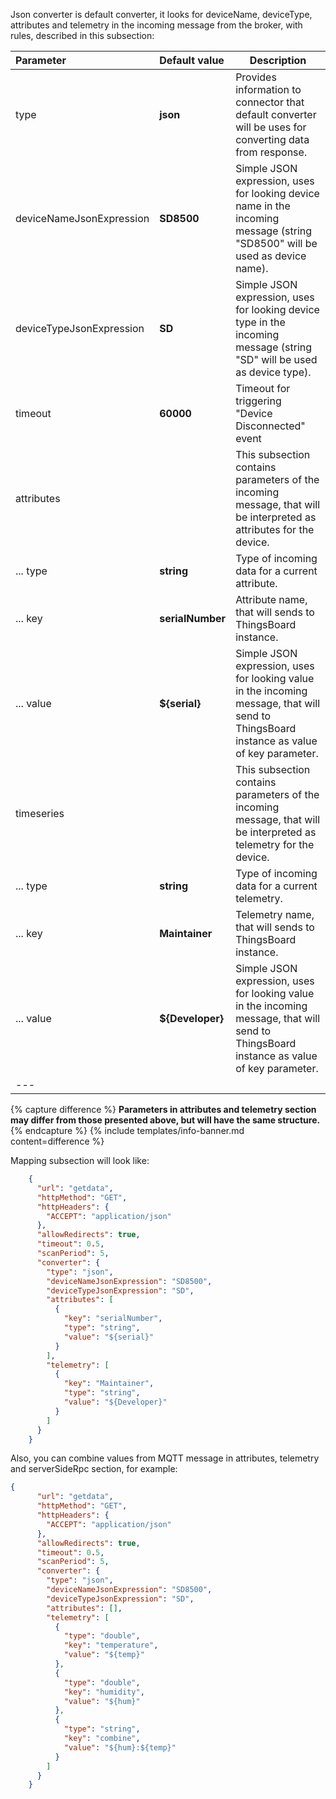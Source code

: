 Json converter is default converter, it looks for deviceName, deviceType, attributes and telemetry in the incoming message from the broker, with rules, described in this subsection:

|**Parameter**|**Default value**|**Description**|
|:-|:-|-
| type                        | **json**                  | Provides information to connector that default converter will be uses for converting data from response.                                     |
| deviceNameJsonExpression    | **SD8500**                | Simple JSON expression, uses for looking device name in the incoming message (string "SD8500" will be used as device name).               |
| deviceTypeJsonExpression    | **SD**                    | Simple JSON expression, uses for looking device type in the incoming message (string "SD" will be used as device type).                   |
| timeout                     | **60000**                 | Timeout for triggering "Device Disconnected" event                                                                                        |
| attributes                  |                           | This subsection contains parameters of the incoming message, that will be interpreted as attributes for the device.                       |
| ... type                    | **string**                | Type of incoming data for a current attribute.                                                                                            |
| ... key                     | **serialNumber**          | Attribute name, that will sends to ThingsBoard instance.                                                                                  |
| ... value                   | **${serial}**             | Simple JSON expression, uses for looking value in the incoming message, that will send to ThingsBoard instance as value of key parameter. |
| timeseries                  |                           | This subsection contains parameters of the incoming message, that will be interpreted as telemetry for the device.                        |
| ... type                    | **string**                | Type of incoming data for a current telemetry.                                                                                            |
| ... key                     | **Maintainer**            | Telemetry name, that will sends to ThingsBoard instance.                                                                                  |
| ... value                   | **${Developer}**          | Simple JSON expression, uses for looking value in the incoming message, that will send to ThingsBoard instance as value of key parameter. |
|--- 

{% capture difference %}
**Parameters in attributes and telemetry section may differ from those presented above, but will have the same structure.**  
{% endcapture %}
{% include templates/info-banner.md content=difference %}


Mapping subsection will look like:

```json
    {
      "url": "getdata",
      "httpMethod": "GET",
      "httpHeaders": {
        "ACCEPT": "application/json"
      },
      "allowRedirects": true,
      "timeout": 0.5,
      "scanPeriod": 5,
      "converter": {
        "type": "json",
        "deviceNameJsonExpression": "SD8500",
        "deviceTypeJsonExpression": "SD",
        "attributes": [
          {
            "key": "serialNumber",
            "type": "string",
            "value": "${serial}"
          }
        ],
        "telemetry": [
          {
            "key": "Maintainer",
            "type": "string",
            "value": "${Developer}"
          }
        ]
      }
    }
```

Also, you can combine values from MQTT message in attributes, telemetry and serverSideRpc section, for example:
```json
{
      "url": "getdata",
      "httpMethod": "GET",
      "httpHeaders": {
        "ACCEPT": "application/json"
      },
      "allowRedirects": true,
      "timeout": 0.5,
      "scanPeriod": 5,
      "converter": {
        "type": "json",
        "deviceNameJsonExpression": "SD8500",
        "deviceTypeJsonExpression": "SD",
        "attributes": [],
        "telemetry": [
          {
            "type": "double",
            "key": "temperature",
            "value": "${temp}"
          },
          {
            "type": "double",
            "key": "humidity",
            "value": "${hum}"
          },
          {
            "type": "string",
            "key": "combine",
            "value": "${hum}:${temp}"
          }
        ]
      }
    }
```
